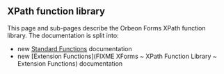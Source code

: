 ## XPath function library

<!-- toc -->

This page and sub-pages describe the Orbeon Forms XPath function library. The documentation is split into:

- new [Standard Functions](../../xforms/xpath/standard-functions.md) documentation
- new [Extension Functions](FIXME XForms ~ XPath Function Library ~ Extension Functions) documentation
